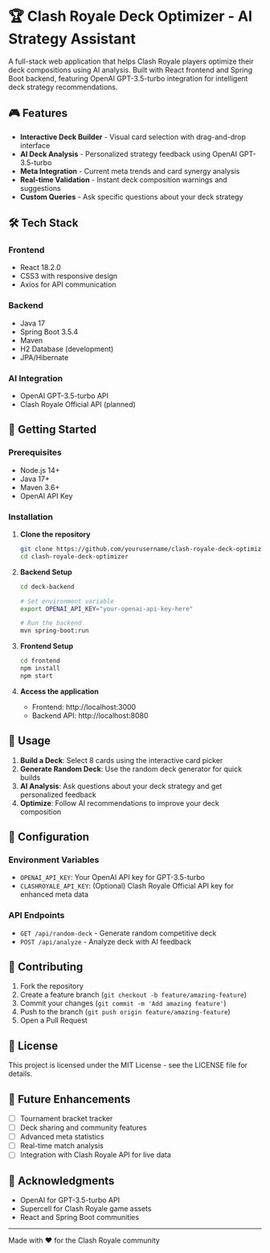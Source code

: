 # 🏆 Clash Royale Deck Optimizer - AI Strategy Assistant

A full-stack web application that helps Clash Royale players optimize their deck compositions using AI analysis. Built with React frontend and Spring Boot backend, featuring OpenAI GPT-3.5-turbo integration for intelligent deck strategy recommendations.

## 🎮 Features

- **Interactive Deck Builder** - Visual card selection with drag-and-drop interface
- **AI Deck Analysis** - Personalized strategy feedback using OpenAI GPT-3.5-turbo
- **Meta Integration** - Current meta trends and card synergy analysis
- **Real-time Validation** - Instant deck composition warnings and suggestions
- **Custom Queries** - Ask specific questions about your deck strategy

## 🛠️ Tech Stack

### Frontend
- React 18.2.0
- CSS3 with responsive design
- Axios for API communication

### Backend
- Java 17
- Spring Boot 3.5.4
- Maven
- H2 Database (development)
- JPA/Hibernate

### AI Integration
- OpenAI GPT-3.5-turbo API
- Clash Royale Official API (planned)

## 🚀 Getting Started

### Prerequisites
- Node.js 14+
- Java 17+
- Maven 3.6+
- OpenAI API Key

### Installation

1. **Clone the repository**
   ```bash
   git clone https://github.com/yourusername/clash-royale-deck-optimizer.git
   cd clash-royale-deck-optimizer
   ```

2. **Backend Setup**
   ```bash
   cd deck-backend
   
   # Set environment variable
   export OPENAI_API_KEY="your-openai-api-key-here"
   
   # Run the backend
   mvn spring-boot:run
   ```

3. **Frontend Setup**
   ```bash
   cd frontend
   npm install
   npm start
   ```

4. **Access the application**
   - Frontend: http://localhost:3000
   - Backend API: http://localhost:8080

## 📝 Usage

1. **Build a Deck**: Select 8 cards using the interactive card picker
2. **Generate Random Deck**: Use the random deck generator for quick builds
3. **AI Analysis**: Ask questions about your deck strategy and get personalized feedback
4. **Optimize**: Follow AI recommendations to improve your deck composition

## 🔧 Configuration

### Environment Variables
- `OPENAI_API_KEY`: Your OpenAI API key for GPT-3.5-turbo
- `CLASHROYALE_API_KEY`: (Optional) Clash Royale Official API key for enhanced meta data

### API Endpoints
- `GET /api/random-deck` - Generate random competitive deck
- `POST /api/analyze` - Analyze deck with AI feedback

## 🤝 Contributing

1. Fork the repository
2. Create a feature branch (`git checkout -b feature/amazing-feature`)
3. Commit your changes (`git commit -m 'Add amazing feature'`)
4. Push to the branch (`git push origin feature/amazing-feature`)
5. Open a Pull Request

## 📄 License

This project is licensed under the MIT License - see the LICENSE file for details.

## 🎯 Future Enhancements

- [ ] Tournament bracket tracker
- [ ] Deck sharing and community features
- [ ] Advanced meta statistics
- [ ] Real-time match analysis
- [ ] Integration with Clash Royale API for live data

## 🙏 Acknowledgments

- OpenAI for GPT-3.5-turbo API
- Supercell for Clash Royale game assets
- React and Spring Boot communities

---

Made with ❤️ for the Clash Royale community
